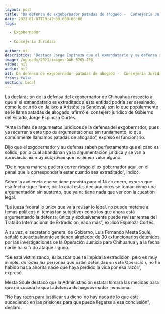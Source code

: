 ```yaml
---
layout: post
title: "Da defensa de exgobernador patadas de ahogado -  Consejería Jurídica de Chihuahua"
date: 2021-01-07T19:42:00.000-06:00
tags:
  
  - Exgobernador
  
  - Consejería Jurídica
  
author: nil
description: "Destaca Jorge Espinoza que el exmandatario y su defensa saben perfectamente que el caso es sólido, por lo cual abandonan ya la argumentación jurídica y se van a apreciaciones muy subjetivas que no tienen valor alguno"
image: /uploads/2021/images-DAH_5703.JPG
video: nil
audio: nil
alt: Da defensa de exgobernador patadas de ahogado -  Consejería Jurídica de Chihuahua
front: false
section: Local
---
```


La declaración de la defensa del exgobernador de Chihuahua respecto a que si el exmandatario es extraditado a esta entidad podría ser asesinado, como le ocurrió en Jalisco a Aristóteles Sandoval, son lo que popularmente se le llama patadas de ahogado, afirmó el consejero jurídico de Gobierno del Estado, Jorge Espinoza Cortés.

“Ante la falta de argumentos jurídicos de la defensa del exgobernador, pues ya recurren a este tipo de argumentaciones sin fundamento, lo que comúnmente llamamos patadas de ahogado”, expresó el funcionario.

Dijo que el exgobernador y su defensa saben perfectamente que el caso es sólido, por lo cual abandonan ya la argumentación jurídica y se van a apreciaciones muy subjetivas que no tienen valor alguno.

“De ninguna manera pudiera correr riesgo el ex gobernador aquí, en el penal que le correspondería estar cuando sea extraditado”, indicó.

Sobre la audiencia que se tiene prevista para el 14 de enero, expuso que esa fecha sigue firme, por lo cual estas declaraciones se toman como una argumentación sin sustento, que ya no tiene nada que ver con la cuestión legal.

“La jueza federal lo único que va a revisar lo legal, no puede meterse a temas políticos ni temas tan subjetivos como los que ahora está argumentando la defensa; única y exclusivamente puede revisar temas del Tratado Internacional de Extradición, nada más”, explicó Espinoza Cortés.

A su vez, el secretario general de Gobierno, Luis Fernando Mesta Soulé, señaló que actualmente se tienen alrededor de 30 exfuncionarios detenidos por las investigaciones de la Operación Justicia para Chihuahua y a la fecha nadie ha sufrido ataque alguno.

“Se está victimizando, es buscar que se impida la extradición, pero es muy simple: de todas las personas que están detenidas en esta Operación, no ha habido hasta ahorita nadie que haya perdido la vida por esa razón”, expresó.

Mesta Soulé destacó que la Administración estatal tomará las medidas para que no suceda lo que la defensa del exgobernador menciona.

“No hay razón para justificar su dicho, no hay nada de lo que esté sucediendo en las prisiones para que pueda llegarse a esa conclusión”, declaró.